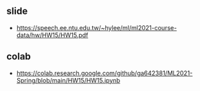 ## slide  
  * https://speech.ee.ntu.edu.tw/~hylee/ml/ml2021-course-data/hw/HW15/HW15.pdf  

## colab  
  * https://colab.research.google.com/github/ga642381/ML2021-Spring/blob/main/HW15/HW15.ipynb  

